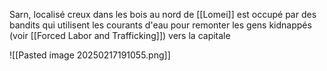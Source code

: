 
Sarn, localisé creux dans les bois au nord de [[Lomei]] est occupé par des bandits qui utilisent les courants d'eau pour remonter les gens kidnappés (voir [[Forced Labor and Trafficking]]) vers la capitale 

![[Pasted image 20250217191055.png]]